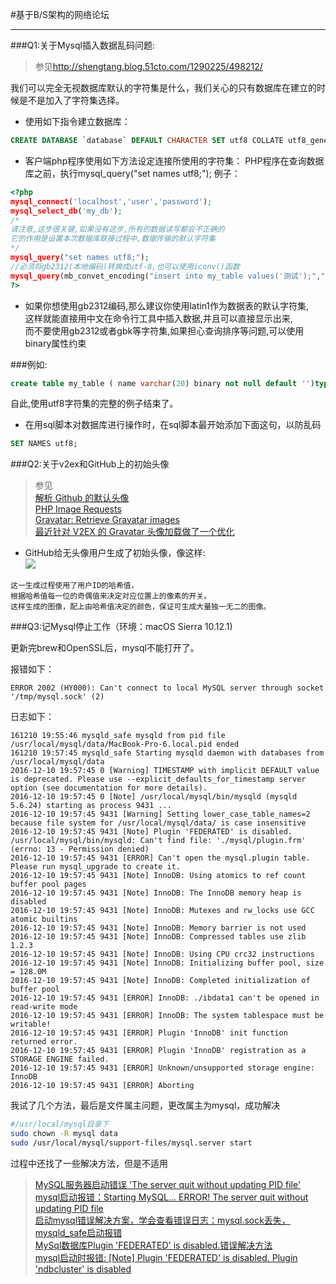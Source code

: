 #基于B/S架构的网络论坛    
***  

###Q1:关于Mysql插入数据乱码问题:    

>参见<http://shengtang.blog.51cto.com/1290225/498212/>    

我们可以完全无视数据库默认的字符集是什么，我们关心的只有数据库在建立的时候是不是加入了字符集选择。
 
* 使用如下指令建立数据库：    
   
```sql
CREATE DATABASE `database` DEFAULT CHARACTER SET utf8 COLLATE utf8_general_ci;
```    

* 客户端php程序使用如下方法设定连接所使用的字符集： 
PHP程序在查询数据库之前，执行mysql_query("set names utf8;"); 
例子：    

```php
<?php
mysql_connect('localhost','user','password'); 
mysql_select_db('my_db'); 
/*
请注意,这步很关键,如果没有这步,所有的数据读写都会不正确的 
它的作用是设置本次数据库联接过程中,数据传输的默认字符集
*/
mysql_query("set names utf8;");
//必须将gb2312(本地编码)转换成utf-8,也可以使用iconv()函数 
mysql_query(mb_convet_encoding("insert into my_table values('测试');","utf-8","gb2312")); 
?> 
```    
* 如果你想使用gb2312编码,那么建议你使用latin1作为数据表的默认字符集,    
这样就能直接用中文在命令行工具中插入数据,并且可以直接显示出来,    
而不要使用gb2312或者gbk等字符集,如果担心查询排序等问题,可以使用binary属性约束    
    
###例如:    

```sql
create table my_table ( name varchar(20) binary not null default '')type=myisam default charset latin1;
```    
自此,使用utf8字符集的完整的例子结束了。    

* 在用sql脚本对数据库进行操作时，在sql脚本最开始添加下面这句，以防乱码    

```sql
SET NAMES utf8;
```    

###Q2:关于v2ex和GitHub上的初始头像    

>参见    
>[解析 Github 的默认头像](http://debbbbie.iteye.com/blog/1991128)    
>[PHP Image Requests](https://en.gravatar.com/site/implement/images/php/)    
>[Gravatar: Retrieve Gravatar images](https://www.phpclasses.org/package/4227-PHP-Retrieve-Gravatar-images.html#view_files/files/21166)    
>[最近针对 V2EX 的 Gravatar 头像加载做了一个优化](https://www.v2ex.com/t/141485)    

* GitHub给无头像用户生成了初始头像，像这样:        
![](http://www.gravatar.com/avatar/c69f8f6920d6816f485ca5c8255f518c?s=73&default=retro)    

```
这一生成过程使用了用户ID的哈希值，    
根据哈希值每一位的奇偶值来决定对应位置上的像素的开关。    
这样生成的图像，配上由哈希值决定的颜色，保证可生成大量独一无二的图像。
```    

###Q3:记Mysql停止工作（环境：macOS Sierra 10.12.1)    

更新完brew和OpenSSL后，mysql不能打开了。    

报错如下：    

```
ERROR 2002 (HY000): Can't connect to local MySQL server through socket '/tmp/mysql.sock' (2)
```    

日志如下：    

```
161210 19:55:46 mysqld_safe mysqld from pid file /usr/local/mysql/data/MacBook-Pro-6.local.pid ended
161210 19:57:45 mysqld_safe Starting mysqld daemon with databases from /usr/local/mysql/data
2016-12-10 19:57:45 0 [Warning] TIMESTAMP with implicit DEFAULT value is deprecated. Please use --explicit_defaults_for_timestamp server option (see documentation for more details).
2016-12-10 19:57:45 0 [Note] /usr/local/mysql/bin/mysqld (mysqld 5.6.24) starting as process 9431 ...
2016-12-10 19:57:45 9431 [Warning] Setting lower_case_table_names=2 because file system for /usr/local/mysql/data/ is case insensitive
2016-12-10 19:57:45 9431 [Note] Plugin 'FEDERATED' is disabled.
/usr/local/mysql/bin/mysqld: Can't find file: './mysql/plugin.frm' (errno: 13 - Permission denied)
2016-12-10 19:57:45 9431 [ERROR] Can't open the mysql.plugin table. Please run mysql_upgrade to create it.
2016-12-10 19:57:45 9431 [Note] InnoDB: Using atomics to ref count buffer pool pages
2016-12-10 19:57:45 9431 [Note] InnoDB: The InnoDB memory heap is disabled
2016-12-10 19:57:45 9431 [Note] InnoDB: Mutexes and rw_locks use GCC atomic builtins
2016-12-10 19:57:45 9431 [Note] InnoDB: Memory barrier is not used
2016-12-10 19:57:45 9431 [Note] InnoDB: Compressed tables use zlib 1.2.3
2016-12-10 19:57:45 9431 [Note] InnoDB: Using CPU crc32 instructions
2016-12-10 19:57:45 9431 [Note] InnoDB: Initializing buffer pool, size = 128.0M
2016-12-10 19:57:45 9431 [Note] InnoDB: Completed initialization of buffer pool
2016-12-10 19:57:45 9431 [ERROR] InnoDB: ./ibdata1 can't be opened in read-write mode
2016-12-10 19:57:45 9431 [ERROR] InnoDB: The system tablespace must be writable!
2016-12-10 19:57:45 9431 [ERROR] Plugin 'InnoDB' init function returned error.
2016-12-10 19:57:45 9431 [ERROR] Plugin 'InnoDB' registration as a STORAGE ENGINE failed.
2016-12-10 19:57:45 9431 [ERROR] Unknown/unsupported storage engine: InnoDB
2016-12-10 19:57:45 9431 [ERROR] Aborting
```    

我试了几个方法，最后是文件属主问题，更改属主为mysql，成功解决      

```bash
#/usr/local/mysql目录下
sudo chown -R mysql data
sudo /usr/local/mysql/support-files/mysql.server start
```     

过程中还找了一些解决方法，但是不适用    
>[MySQL服务器启动错误 'The server quit without updating PID file'](http://pein0119.github.io/2015/03/25/MySQL%E6%9C%8D%E5%8A%A1%E5%99%A8%E5%90%AF%E5%8A%A8%E9%94%99%E8%AF%AF-The-server-quit-without-updating-PID-file/)    
>[mysql启动报错：Starting MySQL... ERROR! The server quit without updating PID file ](http://732233048.blog.51cto.com/9323668/1636409)    
>[启动mysql错误解决方案，学会查看错误日志：mysql.sock丢失，mysqld_safe启动报错](http://www.cnblogs.com/super-lucky/p/superlucky.html)    
>[MySql数据库Plugin 'FEDERATED' is disabled.错误解决方法](http://www.111cn.net/database/mysql/55532.htm)    
>[mysql启动时报错: [Note] Plugin 'FEDERATED' is disabled. Plugin 'ndbcluster' is disabled](http://xingxing5421.blog.163.com/blog/static/11944631920123923537430/)    


